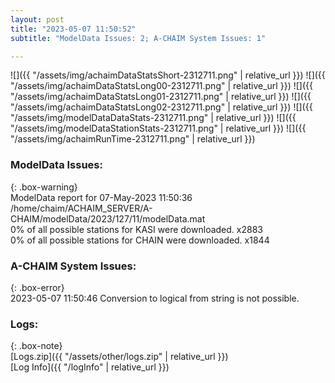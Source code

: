 ```yaml
---
layout: post
title: "2023-05-07 11:50:52"
subtitle: "ModelData Issues: 2; A-CHAIM System Issues: 1"

---
```


![]({{ "/assets/img/achaimDataStatsShort-2312711.png" | relative_url }})
![]({{ "/assets/img/achaimDataStatsLong00-2312711.png" | relative_url }})
![]({{ "/assets/img/achaimDataStatsLong01-2312711.png" | relative_url }})
![]({{ "/assets/img/achaimDataStatsLong02-2312711.png" | relative_url }})
![]({{ "/assets/img/modelDataDataStats-2312711.png" | relative_url }})
![]({{ "/assets/img/modelDataStationStats-2312711.png" | relative_url }})
![]({{ "/assets/img/achaimRunTime-2312711.png" | relative_url }})


### ModelData Issues:  
  
{: .box-warning}  
 ModelData report for 07-May-2023 11:50:36   
 /home/chaim/ACHAIM_SERVER/A-CHAIM/modelData/2023/127/11/modelData.mat   
 0% of all possible stations for KASI were downloaded. x2883   
 0% of all possible stations for CHAIN were downloaded. x1844   
  
### A-CHAIM System Issues:  
  
{: .box-error}  
2023-05-07 11:50:46 Conversion to logical from string is not possible.  

### Logs:  
  
{: .box-note}  
[Logs.zip]({{ "/assets/other/logs.zip" | relative_url }})  
[Log Info]({{ "/logInfo" | relative_url }})  
